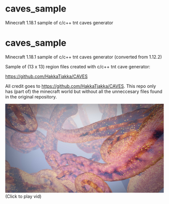 # caves_sample
Minecraft 1.18.1 sample of c/c++ tnt caves generator

# caves_sample
Minecraft 1.18.1 sample of c/c++ tnt caves generator (converted from 1.12.2)

Sample of (13 x 13) region files created with c/c++ tnt cave generator:

https://github.com/HakkaTjakka/CAVES

All credit goes to https://github.com/HakkaTjakka/CAVES. This repo only has (part of) the minecraft world but without all the unneccesary files found in the original repository.


[![Demo CountPages alpha](https://github.com/HakkaTjakka/CAVES/blob/main/Minecraft/screenshots/2022-02-21_06.25.01.jpg)](https://www.youtube.com/watch?v=5SJG3ie4RF8)
(Click to play vid)
